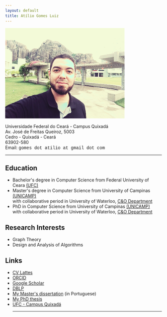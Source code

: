 ```yaml
---
layout: default
title: Atílio Gomes Luiz
---
```

<div class="blurb">
	<img src="quixas.png" alt="atilio">
	<p>
		Universidade Federal do Ceará - Campus Quixadá<br/>
		Av. José de Freitas Queiroz, 5003<br/>
		Cedro - Quixadá - Ceará<br/>
		63902-580<br/>
		Email: <font face="Courier">gomes dot atilio at gmail dot com</font>
	</p>
	<!-- <hr>
	<h3>Reflexões em tempos de Covid-19</h3>
	<ul>
		<li>Vídeo: <a href="https://www.youtube.com/watch?v=tCPRFSZFFBQ" target="_blank">Tudo vai voltar ao normal</a></li>
		<li><a href="https://www.chronicle.com/article/Why-You-Should-Ignore-All-That/248366" target="_blank">Why You Should Ignore All That Coronavirus-Inspired Productivity Pressure</a></li>
		<li><a href="https://www.deviante.com.br/noticias/uma-ode-a-ciencia-a-multidisciplinaridade-no-combate-ao-coronavirus/" target="_blank">Uma Ode à Ciência: a multidisciplinaridade no combate ao Coronavírus</a></li>
		<li><a href="https://portalsbn.org/portal/tristes-reflexoes-em-tempos-do-covid-19/" target="_blank">Tristes reflexões em tempos de Covid 19</a></li>
	</ul> -->
	<hr>
	<h2>Education</h2>
        <ul>
	<li>Bachelor's degree in Computer Science from Federal University of Ceara <a href="http://www.ufc.br" title="UFC" target="_blank">(UFC)</a></li>
        <li>Master's degree in Computer Science from University of Campinas <a href="http://www.unicamp.br/" title="UNICAMP" target="_blank">(UNICAMP)</a><br>with collaborative period in University of Waterloo, <a href="https://uwaterloo.ca/combinatorics-and-optimization/">C&O Department</a></li>
        <li>PhD in Computer Science from University of Campinas <a href="http://www.unicamp.br/" title="UNICAMP" target="_blank">(UNICAMP)</a><br>with collaborative period in University of Waterloo, <a href="https://uwaterloo.ca/combinatorics-and-optimization/">C&O Department</a></li>
	</ul>
	<h2>Research Interests</h2>			
            <ul>
            <li>Graph Theory</li>
            <li>Design and Analysis of Algorithms</li>
	    </ul>
        <h2>Links</h2>			
            <ul>
            <li><a href="http://lattes.cnpq.br/7364915463901013" title="CV Lattes" target="_blank">CV Lattes</a></li>
            <li><a href="https://orcid.org/0000-0002-6177-403X" title="ORCID" target="_blank">ORCID</a></li>
            <li><a href="https://scholar.google.com.br/citations?user=SoW-AFAAAAAJ&hl=pt-BR&oi=ao&hl=pt-BR" title="Google Scholar" target="_blank">Google Scholar</a></li>
		    <li><a href="https://dblp.uni-trier.de/pers/hd/l/Luiz:At=iacute=lio_G=" title="dblp" target="_blank">DBLP</a></li>
		    <li><a href="http://repositorio.unicamp.br/jspui/handle/REPOSIP/275526" title="my dissertation" target="_blank">My Master's dissertation</a> (in Portuguese)</li>
		    <li><a href="http://repositorio.unicamp.br/jspui/handle/REPOSIP/332078" title="my PhD thesis" target="_blank">My PhD thesis</a></li>
		    <li><a href="https://www.quixada.ufc.br" title="UFC Quixadá" target="_blank">UFC - Campus Quixadá</a></li>
		    <!--<li>Some interesting mathematical problems and structures:</li>
		    <ul>
		    <li><a href="https://www.youtube.com/watch?v=v5KWzOOhZrw" target="_blank">Graceful tree problem</a></li>
		    <li><a href="https://www.youtube.com/watch?v=niaeV_NHh-o" target="_blank">Hadwiger–Nelson problem</a></li>
			    <li><a href="slides-aula01-MO804.pdf" target="_blank">Magic graphs</a></li>	
			    <li><a href="https://www.youtube.com/watch?v=C4Zr4cOVm9g" target="_blank">Perfect graphs</a></li>
		    </ul>
	    </ul>-->
	<hr>
</div>
